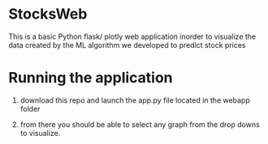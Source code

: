 # StocksWeb
This is a basic Python flask/ plotly web application inorder to visualize the data created by the ML algorithm we developed to predict stock prices
# Running the application 
1. download this repo and launch the app.py file located in the webapp folder

2. from there you should be able to select any graph from the drop downs to visualize. 
